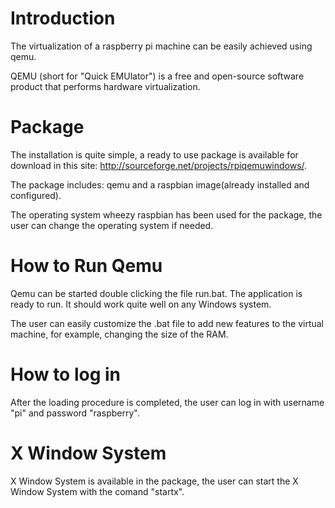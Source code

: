 # Introduction #

The virtualization of a raspberry pi machine can be easily achieved using qemu.

QEMU (short for "Quick EMUlator") is a free and open-source software product that performs hardware virtualization.


# Package #

The installation is quite simple, a ready to use package is available for download in this site: http://sourceforge.net/projects/rpiqemuwindows/.

The package includes: qemu and a raspbian image(already installed and configured).

The operating system wheezy raspbian has been used for the package, the user can change the operating system if needed.

# How to Run Qemu #

Qemu can be started double clicking the file run.bat. The application is ready to run. It should work quite well on any Windows system.

The user can easily customize the .bat file to add new features to the virtual machine, for example, changing the size of the RAM.

# How to log in #

After the loading procedure is completed, the user can log in with username "pi" and password "raspberry".

# X Window System #

X Window System is available in the package, the user can start the X Window System with the comand "startx".